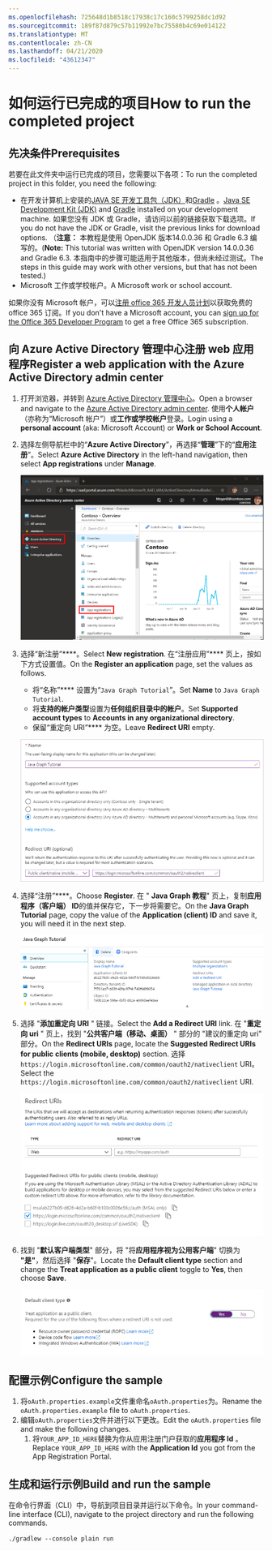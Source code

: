 ```yaml
---
ms.openlocfilehash: 725648d1b8518c17938c17c160c5799258dc1d92
ms.sourcegitcommit: 189f87d879c57b11992e7bc75580b4c69e014122
ms.translationtype: MT
ms.contentlocale: zh-CN
ms.lasthandoff: 04/21/2020
ms.locfileid: "43612347"
---
```

# <a name="how-to-run-the-completed-project"></a><span data-ttu-id="8405c-101">如何运行已完成的项目</span><span class="sxs-lookup"><span data-stu-id="8405c-101">How to run the completed project</span></span>

## <a name="prerequisites"></a><span data-ttu-id="8405c-102">先决条件</span><span class="sxs-lookup"><span data-stu-id="8405c-102">Prerequisites</span></span>

<span data-ttu-id="8405c-103">若要在此文件夹中运行已完成的项目，您需要以下各项：</span><span class="sxs-lookup"><span data-stu-id="8405c-103">To run the completed project in this folder, you need the following:</span></span>

- <span data-ttu-id="8405c-104">在开发计算机上安装的[JAVA SE 开发工具包（JDK）](https://java.com/en/download/faq/develop.xml)和[Gradle](https://gradle.org/) 。</span><span class="sxs-lookup"><span data-stu-id="8405c-104">[Java SE Development Kit (JDK)](https://java.com/en/download/faq/develop.xml) and [Gradle](https://gradle.org/) installed on your development machine.</span></span> <span data-ttu-id="8405c-105">如果您没有 JDK 或 Gradle，请访问以前的链接获取下载选项。</span><span class="sxs-lookup"><span data-stu-id="8405c-105">If you do not have the JDK or Gradle, visit the previous links for download options.</span></span> <span data-ttu-id="8405c-106">（**注意：** 本教程是使用 OpenJDK 版本14.0.0.36 和 Gradle 6.3 编写的。</span><span class="sxs-lookup"><span data-stu-id="8405c-106">(**Note:** This tutorial was written with OpenJDK version 14.0.0.36 and Gradle 6.3.</span></span> <span data-ttu-id="8405c-107">本指南中的步骤可能适用于其他版本，但尚未经过测试。</span><span class="sxs-lookup"><span data-stu-id="8405c-107">The steps in this guide may work with other versions, but that has not been tested.)</span></span>
- <span data-ttu-id="8405c-108">Microsoft 工作或学校帐户。</span><span class="sxs-lookup"><span data-stu-id="8405c-108">A Microsoft work or school account.</span></span>

<span data-ttu-id="8405c-109">如果你没有 Microsoft 帐户，可以[注册 office 365 开发人员计划](https://developer.microsoft.com/office/dev-program)以获取免费的 office 365 订阅。</span><span class="sxs-lookup"><span data-stu-id="8405c-109">If you don't have a Microsoft account, you can [sign up for the Office 365 Developer Program](https://developer.microsoft.com/office/dev-program) to get a free Office 365 subscription.</span></span>

## <a name="register-a-web-application-with-the-azure-active-directory-admin-center"></a><span data-ttu-id="8405c-110">向 Azure Active Directory 管理中心注册 web 应用程序</span><span class="sxs-lookup"><span data-stu-id="8405c-110">Register a web application with the Azure Active Directory admin center</span></span>

1. <span data-ttu-id="8405c-111">打开浏览器，并转到 [Azure Active Directory 管理中心](https://aad.portal.azure.com)。</span><span class="sxs-lookup"><span data-stu-id="8405c-111">Open a browser and navigate to the [Azure Active Directory admin center](https://aad.portal.azure.com).</span></span> <span data-ttu-id="8405c-112">使用**个人帐户**（亦称为“Microsoft 帐户”）或**工作或学校帐户**登录。</span><span class="sxs-lookup"><span data-stu-id="8405c-112">Login using a **personal account** (aka: Microsoft Account) or **Work or School Account**.</span></span>

1. <span data-ttu-id="8405c-113">选择左侧导航栏中的“**Azure Active Directory**”，再选择“**管理**”下的“**应用注册**”。</span><span class="sxs-lookup"><span data-stu-id="8405c-113">Select **Azure Active Directory** in the left-hand navigation, then select **App registrations** under **Manage**.</span></span>

    ![<span data-ttu-id="8405c-114">应用注册的屏幕截图</span><span class="sxs-lookup"><span data-stu-id="8405c-114">A screenshot of the App registrations</span></span> ](/tutorial/images/aad-portal-app-registrations.png)

1. <span data-ttu-id="8405c-115">选择“新注册”\*\*\*\*。</span><span class="sxs-lookup"><span data-stu-id="8405c-115">Select **New registration**.</span></span> <span data-ttu-id="8405c-116">在“注册应用”\*\*\*\* 页上，按如下方式设置值。</span><span class="sxs-lookup"><span data-stu-id="8405c-116">On the **Register an application** page, set the values as follows.</span></span>

    - <span data-ttu-id="8405c-117">将“名称”\*\*\*\* 设置为“`Java Graph Tutorial`”。</span><span class="sxs-lookup"><span data-stu-id="8405c-117">Set **Name** to `Java Graph Tutorial`.</span></span>
    - <span data-ttu-id="8405c-118">将**支持的帐户类型**设置为**任何组织目录中的帐户**。</span><span class="sxs-lookup"><span data-stu-id="8405c-118">Set **Supported account types** to **Accounts in any organizational directory**.</span></span>
    - <span data-ttu-id="8405c-119">保留“重定向 URI”\*\*\*\* 为空。</span><span class="sxs-lookup"><span data-stu-id="8405c-119">Leave **Redirect URI** empty.</span></span>

    !["注册应用程序" 页的屏幕截图](/tutorial/images/aad-register-an-app.png)

1. <span data-ttu-id="8405c-121">选择“注册”\*\*\*\*。</span><span class="sxs-lookup"><span data-stu-id="8405c-121">Choose **Register**.</span></span> <span data-ttu-id="8405c-122">在 " **Java Graph 教程**" 页上，复制**应用程序（客户端） ID**的值并保存它，下一步将需要它。</span><span class="sxs-lookup"><span data-stu-id="8405c-122">On the **Java Graph Tutorial** page, copy the value of the **Application (client) ID** and save it, you will need it in the next step.</span></span>

    ![新应用注册的应用程序 ID 的屏幕截图](/tutorial/images/aad-application-id.png)

1. <span data-ttu-id="8405c-124">选择 "**添加重定向 URI** " 链接。</span><span class="sxs-lookup"><span data-stu-id="8405c-124">Select the **Add a Redirect URI** link.</span></span> <span data-ttu-id="8405c-125">在 "**重定向 uri** " 页上，找到 "**公共客户端（移动、桌面）** " 部分的 "建议的重定向 uri" 部分。</span><span class="sxs-lookup"><span data-stu-id="8405c-125">On the **Redirect URIs** page, locate the **Suggested Redirect URIs for public clients (mobile, desktop)** section.</span></span> <span data-ttu-id="8405c-126">选择`https://login.microsoftonline.com/common/oauth2/nativeclient` URI。</span><span class="sxs-lookup"><span data-stu-id="8405c-126">Select the `https://login.microsoftonline.com/common/oauth2/nativeclient` URI.</span></span>

    !["重定向 Uri" 页的屏幕截图](/tutorial/images/aad-redirect-uris.png)

1. <span data-ttu-id="8405c-128">找到 "**默认客户端类型**" 部分，将 "将**应用程序视为公用客户端**" 切换为 **"是"**，然后选择 "**保存**"。</span><span class="sxs-lookup"><span data-stu-id="8405c-128">Locate the **Default client type** section and change the **Treat application as a public client** toggle to **Yes**, then choose **Save**.</span></span>

    ![默认 "客户端类型" 部分的屏幕截图](/tutorial/images/aad-default-client-type.png)

## <a name="configure-the-sample"></a><span data-ttu-id="8405c-130">配置示例</span><span class="sxs-lookup"><span data-stu-id="8405c-130">Configure the sample</span></span>

1. <span data-ttu-id="8405c-131">将`oAuth.properties.example`文件重命名`oAuth.properties`为。</span><span class="sxs-lookup"><span data-stu-id="8405c-131">Rename the `oAuth.properties.example` file to `oAuth.properties`.</span></span>
1. <span data-ttu-id="8405c-132">编辑`oAuth.properties`文件并进行以下更改。</span><span class="sxs-lookup"><span data-stu-id="8405c-132">Edit the `oAuth.properties` file and make the following changes.</span></span>
    1. <span data-ttu-id="8405c-133">将`YOUR_APP_ID_HERE`替换为你从应用注册门户获取的**应用程序 Id** 。</span><span class="sxs-lookup"><span data-stu-id="8405c-133">Replace `YOUR_APP_ID_HERE` with the **Application Id** you got from the App Registration Portal.</span></span>

## <a name="build-and-run-the-sample"></a><span data-ttu-id="8405c-134">生成和运行示例</span><span class="sxs-lookup"><span data-stu-id="8405c-134">Build and run the sample</span></span>

<span data-ttu-id="8405c-135">在命令行界面（CLI）中，导航到项目目录并运行以下命令。</span><span class="sxs-lookup"><span data-stu-id="8405c-135">In your command-line interface (CLI), navigate to the project directory and run the following commands.</span></span>

```Shell
./gradlew --console plain run
```
